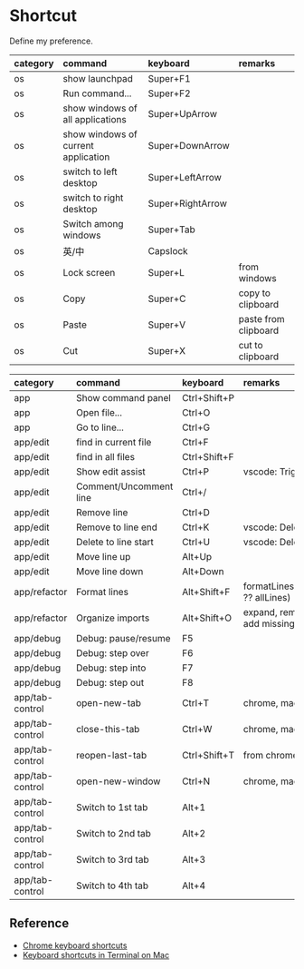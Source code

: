 # Shortcut

Define my preference.

| category | command | keyboard | remarks |
| :-- | :-- | :-- | :-- |
| os | show launchpad | Super+F1
| os | Run command... | Super+F2
| os | show windows of all applications | Super+UpArrow
| os | show windows of current application | Super+DownArrow
| os | switch to left desktop | Super+LeftArrow
| os | switch to right desktop | Super+RightArrow
| os | Switch among windows | Super+Tab
| os | 英/中 | Capslock
| os | Lock screen | Super+L | from windows
| os | Copy | Super+C | copy to clipboard
| os | Paste | Super+V | paste from clipboard
| os | Cut | Super+X | cut to clipboard

| category | command | keyboard | remarks |
| :-- | :-- | :-- | :-- |
| app | Show command panel | Ctrl+Shift+P
| app | Open file... | Ctrl+O
| app | Go to line... | Ctrl+G
| app/edit | find in current file | Ctrl+F
| app/edit | find in all files | Ctrl+Shift+F
| app/edit | Show edit assist | Ctrl+P | vscode: Trigger Suggest
| app/edit | Comment/Uncomment line | Ctrl+/
| app/edit | Remove line | Ctrl+D
| app/edit | Remove to line end| Ctrl+K | vscode: Delete All Right
| app/edit | Delete to line start | Ctrl+U | vscode: Delete All Left
| app/edit | Move line up | Alt+Up
| app/edit | Move line down | Alt+Down
| app/refactor | Format lines | Alt+Shift+F | formatLines(selectedLines ?? allLines)
| app/refactor | Organize imports | Alt+Shift+O | expand, remove unused, add missing, sort imports
| app/debug | Debug: pause/resume | F5
| app/debug | Debug: step over | F6
| app/debug | Debug: step into | F7
| app/debug | Debug: step out | F8
| app/tab-control | open-new-tab | Ctrl+T | chrome, mac-terminal
| app/tab-control | close-this-tab | Ctrl+W | chrome, mac-terminal
| app/tab-control | reopen-last-tab | Ctrl+Shift+T | from chrome
| app/tab-control | open-new-window | Ctrl+N | chrome, mac-terminal
| app/tab-control | Switch to 1st tab | Alt+1
| app/tab-control | Switch to 2nd tab | Alt+2
| app/tab-control | Switch to 3rd tab | Alt+3
| app/tab-control | Switch to 4th tab | Alt+4

## Reference

- [Chrome keyboard shortcuts](https://support.google.com/chrome/answer/157179)
- [Keyboard shortcuts in Terminal on Mac](https://support.apple.com/guide/terminal/trmlshtcts/mac)
